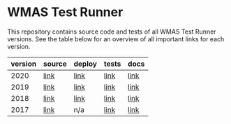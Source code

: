# WMAS Test Runner

This repository contains source code and tests of all WMAS Test Runner versions. See the table below for an overview of all important links for each version.

| version | source                                                 | deploy                                                        | tests                                                        | docs                                                                   |
| ------- | ------------------------------------------------------ | ------------------------------------------------------------- | ------------------------------------------------------------ | ---------------------------------------------------------------------- |
| 2020    | [link](https://github.com/cta-wave/WMAS/tree/wmas2020) | [link](https://github.com/cta-wave/WMAS-deploy/tree/wmas2020) | [link](https://github.com/cta-wave/WMAS/tree/wmas2020-tests) | [link](https://github.com/cta-wave/WMAS/tree/wmas2020/tools/wave/docs) |
| 2019    | [link](https://github.com/cta-wave/WMAS/tree/wmas2019) | [link](https://github.com/cta-wave/WMAS-deploy/tree/wmas2019) | [link](https://github.com/cta-wave/WMAS/tree/wmas2019-tests) | [link](https://github.com/cta-wave/WMAS/tree/wmas2019/tools/wave/docs) |
| 2018    | [link](https://github.com/cta-wave/WMAS/tree/wmas2018) | [link](https://github.com/cta-wave/WMAS-deploy/tree/wmas2018) | [link](https://github.com/cta-wave/WMAS/tree/wmas2018-tests) | [link](https://github.com/cta-wave/WMAS/tree/wmas2018/tools/wave/docs) |
| 2017    | [link](https://github.com/cta-wave/WMAS/tree/wmas2017) | n/a                                                           | [link](https://github.com/cta-wave/WMAS/tree/wmas2017-tests) | [link](https://github.com/cta-wave/WMAS/tree/wmas2017#setup)           |
